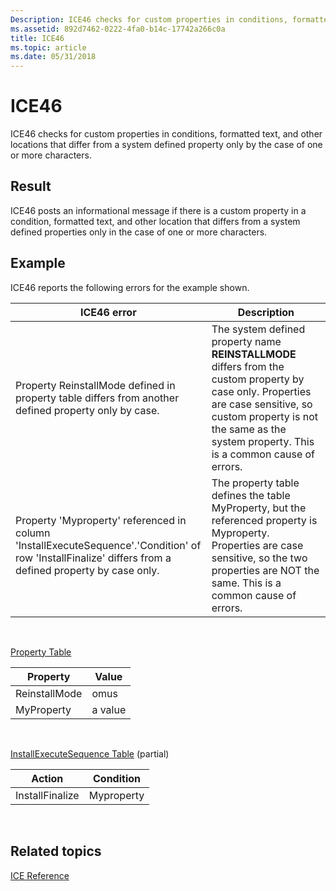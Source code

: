 ```yaml
---
Description: ICE46 checks for custom properties in conditions, formatted text, and other locations that differ from a system defined property only by the case of one or more characters.
ms.assetid: 892d7462-0222-4fa0-b14c-17742a266c0a
title: ICE46
ms.topic: article
ms.date: 05/31/2018
---
```


# ICE46

ICE46 checks for custom properties in conditions, formatted text, and other locations that differ from a system defined property only by the case of one or more characters.

## Result

ICE46 posts an informational message if there is a custom property in a condition, formatted text, and other location that differs from a system defined properties only in the case of one or more characters.

## Example

ICE46 reports the following errors for the example shown.



| ICE46 error                                                                                                                                            | Description                                                                                                                                                                                                                   |
|--------------------------------------------------------------------------------------------------------------------------------------------------------|-------------------------------------------------------------------------------------------------------------------------------------------------------------------------------------------------------------------------------|
| Property ReinstallMode defined in property table differs from another defined property only by case.                                                   | The system defined property name **REINSTALLMODE** differs from the custom property by case only. Properties are case sensitive, so custom property is not the same as the system property. This is a common cause of errors. |
| Property 'Myproperty' referenced in column 'InstallExecuteSequence'.'Condition' of row 'InstallFinalize' differs from a defined property by case only. | The property table defines the table MyProperty, but the referenced property is Myproperty. Properties are case sensitive, so the two properties are NOT the same. This is a common cause of errors.                          |



 

[Property Table](property-table.md)



| Property      | Value   |
|---------------|---------|
| ReinstallMode | omus    |
| MyProperty    | a value |



 

[InstallExecuteSequence Table](installexecutesequence-table.md) (partial)



| Action          | Condition  |
|-----------------|------------|
| InstallFinalize | Myproperty |



 

## Related topics

<dl> <dt>

[ICE Reference](ice-reference.md)
</dt> </dl>

 

 



